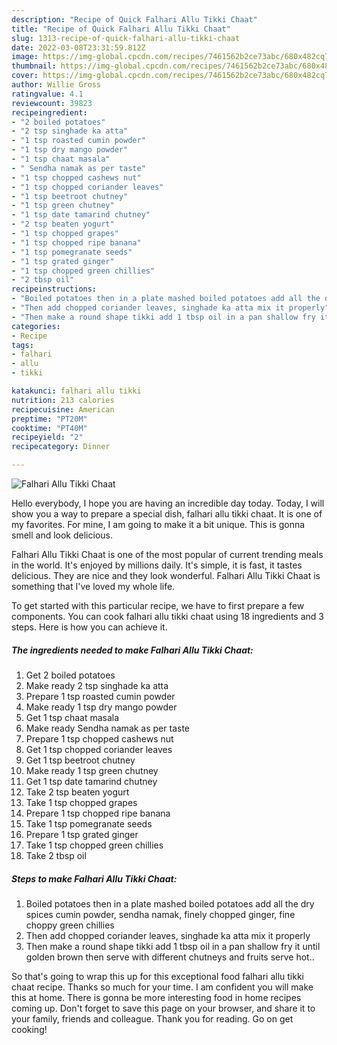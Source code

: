 ```yaml
---
description: "Recipe of Quick Falhari Allu Tikki Chaat"
title: "Recipe of Quick Falhari Allu Tikki Chaat"
slug: 1313-recipe-of-quick-falhari-allu-tikki-chaat
date: 2022-03-08T23:31:59.812Z
image: https://img-global.cpcdn.com/recipes/7461562b2ce73abc/680x482cq70/falhari-allu-tikki-chaat-recipe-main-photo.jpg
thumbnail: https://img-global.cpcdn.com/recipes/7461562b2ce73abc/680x482cq70/falhari-allu-tikki-chaat-recipe-main-photo.jpg
cover: https://img-global.cpcdn.com/recipes/7461562b2ce73abc/680x482cq70/falhari-allu-tikki-chaat-recipe-main-photo.jpg
author: Willie Gross
ratingvalue: 4.1
reviewcount: 39823
recipeingredient:
- "2 boiled potatoes"
- "2 tsp singhade ka atta"
- "1 tsp roasted cumin powder"
- "1 tsp dry mango powder"
- "1 tsp chaat masala"
- " Sendha namak as per taste"
- "1 tsp chopped cashews nut"
- "1 tsp chopped coriander leaves"
- "1 tsp beetroot chutney"
- "1 tsp green chutney"
- "1 tsp date tamarind chutney"
- "2 tsp beaten yogurt"
- "1 tsp chopped grapes"
- "1 tsp chopped ripe banana"
- "1 tsp pomegranate seeds"
- "1 tsp grated ginger"
- "1 tsp chopped green chillies"
- "2 tbsp oil"
recipeinstructions:
- "Boiled potatoes then in a plate mashed boiled potatoes add all the dry spices cumin powder, sendha namak, finely chopped ginger, fine choppy green chillies"
- "Then add chopped coriander leaves, singhade ka atta mix it properly"
- "Then make a round shape tikki add 1 tbsp oil in a pan shallow fry it until golden brown then serve with different chutneys and fruits serve hot.."
categories:
- Recipe
tags:
- falhari
- allu
- tikki

katakunci: falhari allu tikki 
nutrition: 213 calories
recipecuisine: American
preptime: "PT20M"
cooktime: "PT40M"
recipeyield: "2"
recipecategory: Dinner

---
```



![Falhari Allu Tikki Chaat](https://img-global.cpcdn.com/recipes/7461562b2ce73abc/680x482cq70/falhari-allu-tikki-chaat-recipe-main-photo.jpg)

Hello everybody, I hope you are having an incredible day today. Today, I will show you a way to prepare a special dish, falhari allu tikki chaat. It is one of my favorites. For mine, I am going to make it a bit unique. This is gonna smell and look delicious.

Falhari Allu Tikki Chaat is one of the most popular of current trending meals in the world. It's enjoyed by millions daily. It's simple, it is fast, it tastes delicious. They are nice and they look wonderful. Falhari Allu Tikki Chaat is something that I've loved my whole life.




To get started with this particular recipe, we have to first prepare a few components. You can cook falhari allu tikki chaat using 18 ingredients and 3 steps. Here is how you can achieve it.

<!--inarticleads1-->

##### The ingredients needed to make Falhari Allu Tikki Chaat:

1. Get 2 boiled potatoes
1. Make ready 2 tsp singhade ka atta
1. Prepare 1 tsp roasted cumin powder
1. Make ready 1 tsp dry mango powder
1. Get 1 tsp chaat masala
1. Make ready  Sendha namak as per taste
1. Prepare 1 tsp chopped cashews nut
1. Get 1 tsp chopped coriander leaves
1. Get 1 tsp beetroot chutney
1. Make ready 1 tsp green chutney
1. Get 1 tsp date tamarind chutney
1. Take 2 tsp beaten yogurt
1. Take 1 tsp chopped grapes
1. Prepare 1 tsp chopped ripe banana
1. Take 1 tsp pomegranate seeds
1. Prepare 1 tsp grated ginger
1. Take 1 tsp chopped green chillies
1. Take 2 tbsp oil




<!--inarticleads2-->

##### Steps to make Falhari Allu Tikki Chaat:

1. Boiled potatoes then in a plate mashed boiled potatoes add all the dry spices cumin powder, sendha namak, finely chopped ginger, fine choppy green chillies
1. Then add chopped coriander leaves, singhade ka atta mix it properly
1. Then make a round shape tikki add 1 tbsp oil in a pan shallow fry it until golden brown then serve with different chutneys and fruits serve hot..




So that's going to wrap this up for this exceptional food falhari allu tikki chaat recipe. Thanks so much for your time. I am confident you will make this at home. There is gonna be more interesting food in home recipes coming up. Don't forget to save this page on your browser, and share it to your family, friends and colleague. Thank you for reading. Go on get cooking!

